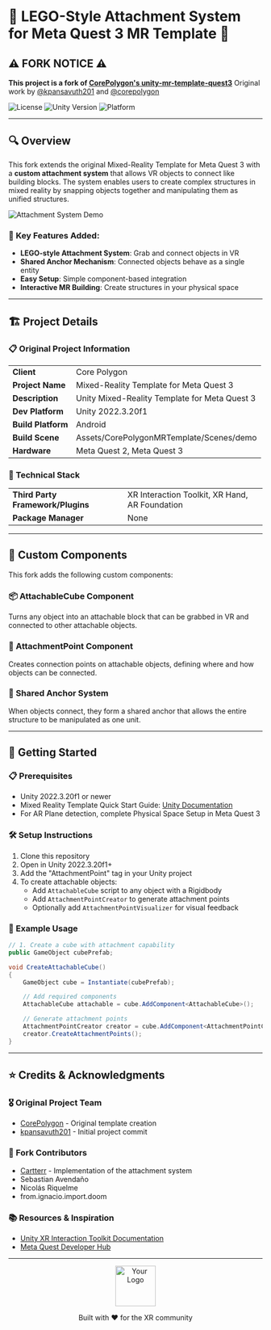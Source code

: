 # 🧩 LEGO-Style Attachment System for Meta Quest 3 MR Template 🧩

## ⚠️ FORK NOTICE ⚠️
**This project is a fork of [CorePolygon's unity-mr-template-quest3](https://github.com/corepolygon/unity-mr-template-quest3)**
Original work by [@kpansavuth201](https://github.com/kpansavuth201) and [@corepolygon](https://github.com/corepolygon)

![License](https://img.shields.io/badge/license-GPL--3.0-blue)
![Unity Version](https://img.shields.io/badge/Unity-2022.3.20f1-lightgrey)
![Platform](https://img.shields.io/badge/Platform-Quest%202%2F3-purple)

---

## 🔍 Overview

This fork extends the original Mixed-Reality Template for Meta Quest 3 with a **custom attachment system** that allows VR objects to connect like building blocks. The system enables users to create complex structures in mixed reality by snapping objects together and manipulating them as unified structures.

![Attachment System Demo](https://via.placeholder.com/600x300?text=Attachment+System+Demo)

### 🧊 Key Features Added:

- **LEGO-style Attachment System**: Grab and connect objects in VR
- **Shared Anchor Mechanism**: Connected objects behave as a single entity
- **Easy Setup**: Simple component-based integration
- **Interactive MR Building**: Create structures in your physical space

---

## 🏗️ Project Details

### 📋 Original Project Information
| | |
|---|---|
| **Client** | Core Polygon |
| **Project Name** | Mixed-Reality Template for Meta Quest 3 |
| **Description** | Unity Mixed-Reality Template for Meta Quest 3 |
| **Dev Platform** | Unity 2022.3.20f1 |
| **Build Platform** | Android |
| **Build Scene** | Assets/CorePolygonMRTemplate/Scenes/demo |
| **Hardware** | Meta Quest 2, Meta Quest 3 |

### 🧰 Technical Stack

| | |
|---|---|
| **Third Party Framework/Plugins** | XR Interaction Toolkit, XR Hand, AR Foundation |
| **Package Manager** | None |

---

## 🔧 Custom Components

This fork adds the following custom components:

### 📦 AttachableCube Component
Turns any object into an attachable block that can be grabbed in VR and connected to other attachable objects.

### 📍 AttachmentPoint Component
Creates connection points on attachable objects, defining where and how objects can be connected.

### 🔄 Shared Anchor System
When objects connect, they form a shared anchor that allows the entire structure to be manipulated as one unit.

---

## 🚀 Getting Started

### 📋 Prerequisites
- Unity 2022.3.20f1 or newer
- Mixed Reality Template Quick Start Guide: [Unity Documentation](https://docs.unity3d.com/Packages/com.unity.template.mixed-reality@1.0/manual/index.html)
- For AR Plane detection, complete Physical Space Setup in Meta Quest 3

### 🛠️ Setup Instructions

1. Clone this repository
2. Open in Unity 2022.3.20f1+
3. Add the "AttachmentPoint" tag in your Unity project
4. To create attachable objects:
   - Add `AttachableCube` script to any object with a Rigidbody
   - Add `AttachmentPointCreator` to generate attachment points
   - Optionally add `AttachmentPointVisualizer` for visual feedback

### 📝 Example Usage
```csharp
// 1. Create a cube with attachment capability
public GameObject cubePrefab;

void CreateAttachableCube()
{
    GameObject cube = Instantiate(cubePrefab);

    // Add required components
    AttachableCube attachable = cube.AddComponent<AttachableCube>();

    // Generate attachment points
    AttachmentPointCreator creator = cube.AddComponent<AttachmentPointCreator>();
    creator.CreateAttachmentPoints();
}
```

---

## ⭐ Credits & Acknowledgments

### 🎖️ Original Project Team
- [CorePolygon](https://github.com/corepolygon) - Original template creation
- [kpansavuth201](https://github.com/kpansavuth201) - Initial project commit

### 🔧 Fork Contributors
- [Cartterr](https://github.com/Cartterr) - Implementation of the attachment system
- Sebastian Avendaño
- Nicolás Riquelme
- from.ignacio.import.doom

### 📚 Resources & Inspiration
- [Unity XR Interaction Toolkit Documentation](https://docs.unity3d.com/Packages/com.unity.xr.interaction.toolkit@2.0/manual/index.html)
- [Meta Quest Developer Hub](https://developer.oculus.com/quest/)


---

<p align="center">
<img src="https://via.placeholder.com/100x100?text=Your+Logo" alt="Your Logo" width="80"/>
</p>

<p align="center">
Built with ❤️ for the XR community
</p>
